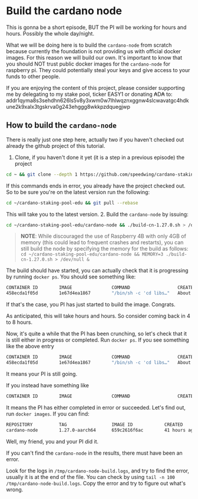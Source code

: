 # Build the cardano node

This is gonna be a short episode, BUT the PI will be working for hours and hours. Possibly the whole day/night.

What we will be doing here is to build the `cardano-node` from scratch because currently the foundation is not providing 
us with official docker images. For this reason we will build our own. It's important to know that you should NOT trust 
public docker images for the `cardano-node` for raspberry pi. They could potentially steal your keys and give access to your
funds to other people.

If you are enjoying the content of this project, please consider supporting me by delegating to my stake pool, ticker EASY1 or
donating ₳D₳ to: addr1qyma8s3sehdhn626ls5v8y3xwm0w7lhlwqznxggnw4slcwavatgc4hdkune2k9xalx3tgskrva0g243ehggg8wkkpzdquegjwp

## How to build the `cardano-node`

There is really just one step here, actually two if you haven't checked out already the github project of this tutorial.

1. Clone, if you haven't done it yet (it is a step in a previous episode) the project
```bash
cd ~ && git clone --depth 1 https://github.com/speedwing/cardano-staking-pool-edu.git
```
If this commands ends in error, you already have the project checked out. So to be sure you're on the latest version 
run the following:
```bash
cd ~/cardano-staking-pool-edu && git pull --rebase
```
This will take you to the latest version.
2. Build the `cardano-node` by issuing:
```bash
cd ~/cardano-staking-pool-edu/cardano-node && ./build-cn-1.27.0.sh > /dev/null &
````
> **NOTE**: While discouraged the use of Raspberry 4B with only 4GB of memory (this could lead to frequent crashes and restarts), 
> you can still build the node by specifying the memory for the build as follows: 
> `cd ~/cardano-staking-pool-edu/cardano-node && MEMORY=3 ./build-cn-1.27.0.sh > /dev/null &`

The build should have started, you can actually check that it is progressing by running `docker ps`. You should see something like:
```bash
CONTAINER ID        IMAGE               COMMAND                  CREATED              STATUS              PORTS               NAMES
458ecda1f05d        1e67d4ea1867        "/bin/sh -c 'cd libs…"   About a minute ago   Up About a minute                       charming_kilby
```
If that's the case, you PI has just started to build the image. Congrats. 

As anticipated, this will take hours and hours. So consider coming back in 4 to 8 hours.

Now, it's quite a while that the PI has been crunching, so let's check that it is still either in progress or completed.
Run `docker ps`.
If you see something like the above entry
```bash
CONTAINER ID        IMAGE               COMMAND                  CREATED              STATUS              PORTS               NAMES
458ecda1f05d        1e67d4ea1867        "/bin/sh -c 'cd libs…"   About a minute ago   Up About a minute                       charming_kilby
```
It means your PI is still going.

If you instead have something like
```bash
CONTAINER ID        IMAGE               COMMAND                  CREATED              STATUS              PORTS               NAMES
```
It means the PI has either completed in error or succeeded. Let's find out, run `docker images`.
If you can find:
```bash
REPOSITORY          TAG                 IMAGE ID            CREATED             SIZE
cardano-node        1.27.0-aarch64      659c2616f6ac        41 hours ago        3.1GB
```
Well, my friend, you and your PI did it.

If you can't find the `cardano-node` in the results, there must have been an error.

Look for the logs in `/tmp/cardano-node-build.logs`, and try to find the error, usually it is at the end of the file.
You can check by using `tail -n 100 /tmp/cardano-node-build.logs`. Copy the error and try to figure out what's wrong.



